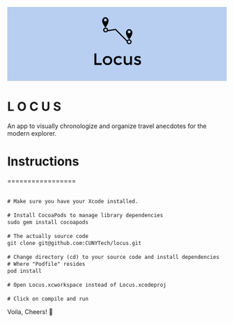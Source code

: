 ![image](https://github.com/CUNYTech/locus/blob/master/readMeimage.png)
# L O C U S
An app to visually chronologize and organize travel anecdotes for the modern explorer.

# Instructions
=================
```

# Make sure you have your Xcode installed.

# Install CocoaPods to manage library dependencies
sudo gem install cocoapods

# The actually source code
git clone git@github.com:CUNYTech/locus.git

# Change directory (cd) to your source code and install dependencies
# Where "Podfile" resides
pod install

# Open Locus.xcworkspace instead of Locus.xcodeproj

# Click on compile and run

```
Voila, Cheers! :beer:
